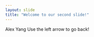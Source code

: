 ```yaml
---
layout: slide
title: "Welcome to our second slide!"
---
```

Alex Yang
Use the left arrow to go back!
